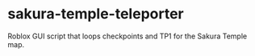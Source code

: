 # sakura-temple-teleporter
Roblox GUI script that loops checkpoints and TP1 for the Sakura Temple map.
